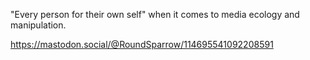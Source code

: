 "Every person for their own self" when it comes to media ecology and manipulation.

https://mastodon.social/@RoundSparrow/114695541092208591

